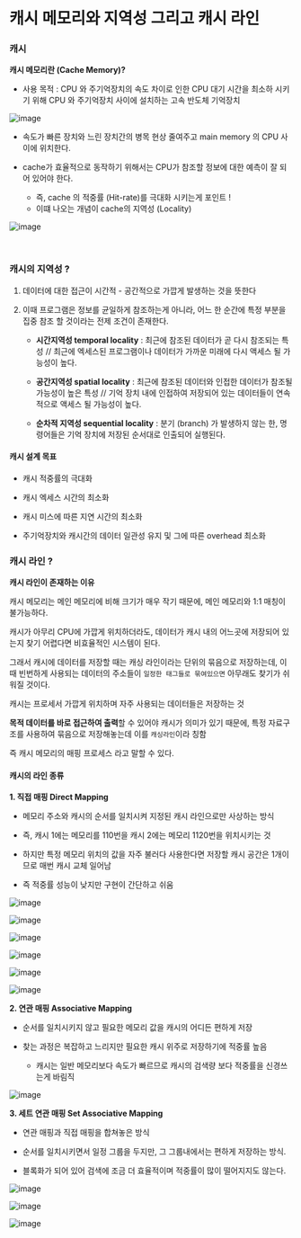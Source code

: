 # 캐시 메모리와 지역성 그리고 캐시 라인


### 캐시

**캐시 메모리란 (Cache Memory)?**

+ 사용 목적 : CPU 와 주기억장치의 속도 차이로 인한 CPU 대기 시간을 최소하 시키기 위해 CPU 와 주기억장치 사이에 설치하는 고속 반도체 기억장치


![image](https://github.com/lielocks/WIL/assets/107406265/74640f3b-14ae-4579-8d3c-59289a6ef8ff)



+ 속도가 빠른 장치와 느린 장치간의 병목 현상 줄여주고 main memory 의 CPU 사이에 위치한다.

+ cache가 효율적으로 동작하기 위해서는 CPU가 참조할 정보에 대한 예측이 잘 되어 있어야 한다.

  + 즉, cache 의 적중률 (Hit-rate)를 극대화 시키는게 포인트 !
  + 이떄 나오는 개념이 cache의 지역성 (Locality)



![image](https://github.com/lielocks/WIL/assets/107406265/82d4fe22-724e-40a8-aeed-bdce378553bb)


</br>


### 캐시의 지역성 ? 

1. 데이터에 대한 접근이 시간적 - 공간적으로 가깝게 발생하는 것을 뜻한다

2. 이때 프로그램은 정보를 균일하게 참조하는게 아니라, 어느 한 순간에 특정 부분을 집중 참조 할 것이라는 전제 조건이 존재한다.
   + **시간지역성 temporal locality** : 최근에 참조된 데이터가 곧 다시 참조되는 특성 // 최근에 엑세스된 프로그램이나 데이터가 가까운 미래에 다시 액세스 될 가능성이 높다.
  
     
   + **공간지역성 spatial locality** : 최근에 참조된 데이터와 인접한 데이터가 참조될 가능성이 높은 특성 // 기억 장치 내에 인접하여 저장되어 있는 데이터들이 연속적으로 액세스 될 가능성이 높다.
  

   + **순차적 지역성 sequential locality** : 분기 (branch) 가 발생하지 않는 한, 명령어들은 기억 장치에 저장된 순서대로 인출되어 실행된다.

  





#### 캐시 설계 목표

+ 캐시 적중률의 극대화

+ 캐시 엑세스 시간의 최소화

+ 캐시 미스에 따른 지연 시간의 최소화

+ 주기억장치와 캐시간의 데이터 일관성 유지 및 그에 따른 overhead 최소화









### 캐시 라인 ?

**캐시 라인이 존재하는 이유**



캐시 메모리는 메인 메모리에 비해 크기가 매우 작기 때문에, 메인 메모리와 1:1 매칭이 불가능하다. 


캐시가 아무리 CPU에 가깝게 위치하더라도, 데이터가 캐시 내의 어느곳에 저장되어 있는지 찾기 어렵다면 비효율적인 시스템이 된다.

그래서 캐시에 데이터를 저장할 때는 캐싱 라인이라는 단위의 묶음으로 저장하는데, 이때 빈번하게 사용되는 데이터의 주소들이 `일정한 태그들로 묶여있으면` 아무래도 찾기가 쉬워질 것이다.



캐시는 프로세서 가깝게 위치하며 자주 사용되는 데이터들은 저장하는 것



**목적 데이터를 바로 접근하여 출력**할 수 있어야 캐시가 의미가 있기 때문에, 특정 자료구조를 사용하여 묶음으로 저장해놓는데 이를 `캐싱라인`이라 칭함


즉 캐시 메모리의 매핑 프로세스 라고 말할 수 있다.


#### 캐시의 라인 종류


**1. 직접 매핑 Direct Mapping**

+ 메모리 주소와 캐시의 순서를 일치시켜 지정된 캐시 라인으로만 사상하는 방식

+ 즉, 캐시 1에는 메모리를 110번을  캐시 2에는 메모리 1120번을 위치시키는 것

+ 하지만 특정 메모리 위치의 값을 자주 불러다 사용한다면 저장할 캐시 공간은 1개이므로 매번 캐시  교체 일어남

+ 즉 적중률 성능이 낮지만 구현이 간단하고 쉬움


![image](https://github.com/lielocks/WIL/assets/107406265/ea10fae0-9c1f-4e95-84eb-eecdb2b15c49)


![image](https://github.com/lielocks/WIL/assets/107406265/0dca0980-6b02-4169-abe0-a0150b77d19c)


![image](https://github.com/lielocks/WIL/assets/107406265/1f969a88-a41f-455b-ba31-177c29a1804a)


![image](https://github.com/lielocks/WIL/assets/107406265/8c33eee7-5e95-4643-a781-8b5fa14623bd)


![image](https://github.com/lielocks/WIL/assets/107406265/924bd5db-81ff-4a32-8c31-fa372e0937c4)


![image](https://github.com/lielocks/WIL/assets/107406265/d12022af-be07-4710-864f-7d099871f0cc)



**2. 연관 매핑 Associative Mapping**

+ 순서를 일치시키지 않고 필요한 메모리 값을 캐시의 어디든 편하게 저장

+ 찾는 과정은 복잡하고 느리지만 필요한 캐시 위주로 저장하기에 적중률 높음
  + 캐시는 일반 메모리보다 속도가 빠르므로 캐시의 검색량 보다 적중률을 신경쓰는게 바림직



 ![image](https://github.com/lielocks/WIL/assets/107406265/46bda58e-c4a2-4d5c-a9f7-e74b9efacef1)




**3. 세트 연관 매핑 Set Associative Mapping**

+ 연관 매핑과 직접 매핑을 합쳐놓은 방식

+ 순서를 일치시키면서 일정 그룹을 두지만, 그 그룹내에서는 편하게 저장하는 방식.

+ 블록화가 되어 있어 검색에 조금 더 효율적이며 적중률이 많이 떨어지지도 않는다.


![image](https://github.com/lielocks/WIL/assets/107406265/ec78e6d5-61ae-428f-af07-f98965670057)



![image](https://github.com/lielocks/WIL/assets/107406265/27e206e2-0cd6-4873-88b7-e42cf63d528b)



![image](https://github.com/lielocks/WIL/assets/107406265/cc74195b-d38a-4e93-b92c-b878348c3a6c)
